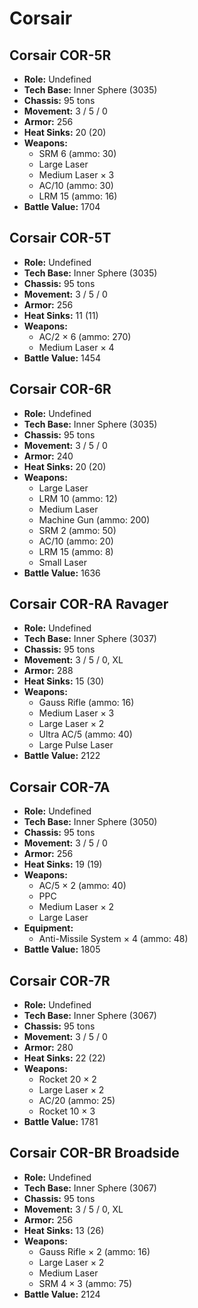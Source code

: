 # Corsair
## Corsair COR-5R
- **Role:** Undefined
- **Tech Base:** Inner Sphere (3035)
- **Chassis:** 95 tons
- **Movement:** 3 / 5 / 0
- **Armor:** 256
- **Heat Sinks:** 20 (20)
- **Weapons:**
  - SRM 6 (ammo: 30)
  - Large Laser
  - Medium Laser × 3
  - AC/10 (ammo: 30)
  - LRM 15 (ammo: 16)
- **Battle Value:** 1704

## Corsair COR-5T
- **Role:** Undefined
- **Tech Base:** Inner Sphere (3035)
- **Chassis:** 95 tons
- **Movement:** 3 / 5 / 0
- **Armor:** 256
- **Heat Sinks:** 11 (11)
- **Weapons:**
  - AC/2 × 6 (ammo: 270)
  - Medium Laser × 4
- **Battle Value:** 1454

## Corsair COR-6R
- **Role:** Undefined
- **Tech Base:** Inner Sphere (3035)
- **Chassis:** 95 tons
- **Movement:** 3 / 5 / 0
- **Armor:** 240
- **Heat Sinks:** 20 (20)
- **Weapons:**
  - Large Laser
  - LRM 10 (ammo: 12)
  - Medium Laser
  - Machine Gun (ammo: 200)
  - SRM 2 (ammo: 50)
  - AC/10 (ammo: 20)
  - LRM 15 (ammo: 8)
  - Small Laser
- **Battle Value:** 1636

## Corsair COR-RA Ravager
- **Role:** Undefined
- **Tech Base:** Inner Sphere (3037)
- **Chassis:** 95 tons
- **Movement:** 3 / 5 / 0, XL
- **Armor:** 288
- **Heat Sinks:** 15 (30)
- **Weapons:**
  - Gauss Rifle (ammo: 16)
  - Medium Laser × 3
  - Large Laser × 2
  - Ultra AC/5 (ammo: 40)
  - Large Pulse Laser
- **Battle Value:** 2122

## Corsair COR-7A
- **Role:** Undefined
- **Tech Base:** Inner Sphere (3050)
- **Chassis:** 95 tons
- **Movement:** 3 / 5 / 0
- **Armor:** 256
- **Heat Sinks:** 19 (19)
- **Weapons:**
  - AC/5 × 2 (ammo: 40)
  - PPC
  - Medium Laser × 2
  - Large Laser
- **Equipment:**
  - Anti-Missile System × 4 (ammo: 48)
- **Battle Value:** 1805

## Corsair COR-7R
- **Role:** Undefined
- **Tech Base:** Inner Sphere (3067)
- **Chassis:** 95 tons
- **Movement:** 3 / 5 / 0
- **Armor:** 280
- **Heat Sinks:** 22 (22)
- **Weapons:**
  - Rocket 20 × 2
  - Large Laser × 2
  - AC/20 (ammo: 25)
  - Rocket 10 × 3
- **Battle Value:** 1781

## Corsair COR-BR Broadside
- **Role:** Undefined
- **Tech Base:** Inner Sphere (3067)
- **Chassis:** 95 tons
- **Movement:** 3 / 5 / 0, XL
- **Armor:** 256
- **Heat Sinks:** 13 (26)
- **Weapons:**
  - Gauss Rifle × 2 (ammo: 16)
  - Large Laser × 2
  - Medium Laser
  - SRM 4 × 3 (ammo: 75)
- **Battle Value:** 2124

